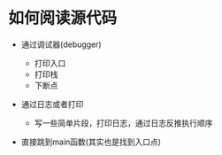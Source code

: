 # 如何阅读源代码

- 通过调试器(debugger)

    - 打印入口
    - 打印栈
    - 下断点

- 通过日志或者打印

    - 写一些简单片段，打印日志，通过日志反推执行顺序

- 直接跳到main函数(其实也是找到入口点)
